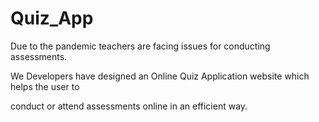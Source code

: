 

# Quiz_App

Due to the pandemic teachers are facing issues for conducting assessments.

We Developers have designed an Online Quiz Application website which helps the user to

conduct or attend assessments online in an efficient way.      
    
